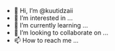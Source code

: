 - 👋 Hi, I’m @kuutidzaii
- 👀 I’m interested in ...
- 🌱 I’m currently learning ...
- 💞️ I’m looking to collaborate on ...
- 📫 How to reach me ...

<!---
kuutidzaii/kuutidzaii is a ✨ special ✨ repository because its `README.md` (this file) appears on your GitHub profile.
You can click the Preview link to take a look at your changes.
--->
